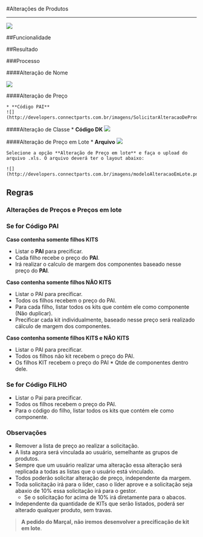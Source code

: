 #Alterações de Produtos

---

![](http://developers.connectparts.com.br/imagens/SolicitarAlteracaoDeProduto01.png)

##Funcionalidade

##Resultado

###Processo

####Alteração de Nome

![](http://developers.connectparts.com.br/imagens/alteracoesProdutoAlteracaoNome.png)


####Alteração de Preço

    * **Código PAI**
    ![](http://developers.connectparts.com.br/imagens/SolicitarAlteracaoDeProduto02.png)
    
####Alteração de Classe
    * **Código DK**
    ![](http://developers.connectparts.com.br/imagens/SolicitarAlteracaoDeProduto03.png)
    
####Alteração de Preço em Lote
    * **Arquivo**
    ![](http://developers.connectparts.com.br/imagens/SolicitarAlteracaoDeProduto04.png)

    Selecione a opção **Alteração de Preço em lote** e faça o upload do arquivo .xls. O arquivo deverá ter o layout abaixo:
    
    ![](http://developers.connectparts.com.br/imagens/modeloAlteracaoEmLote.png)
    

## Regras

### Alterações de Preços e Preços em lote 

### Se for Código PAI

**Caso contenha somente filhos KITS**

- Listar o **PAI** para precificar.
- Cada filho recebe o preço do **PAI**.
- Irá realizar o calculo de margem dos componentes baseado nesse preço do **PAI**.

**Caso contenha somente filhos NÃO KITS**

- Listar o PAI para precificar.
- Todos os filhos recebem o preço do PAI.
- Para cada filho, listar todos os kits que contém ele como componente (Não duplicar).
- Precificar cada kit individualmente, baseado nesse preço será realizado cálculo de margem dos componentes.

**Caso contenha somente filhos KITS e NÃO KITS**

- Listar o PAI para precificar.
- Todos os filhos não kit recebem o preço do PAI.
- Os filhos KIT recebem o preço do PAI * Qtde de componentes dentro dele.

### Se for Código FILHO

- Listar o Pai para precificar.
- Todos os filhos recebem o preço do PAI.
- Para o código do filho, listar todos os kits que contém ele como componente.

### Observações

- Remover a lista de preço ao realizar a solicitação.
- A lista agora será vinculada ao usuário, semelhante as grupos de produtos.
- Sempre que um usuário realizar uma alteração essa alteração será replicada a todas as listas que o usuário está vinculado.
- Todos poderão solicitar alteração de preço, independente da margem.
- Toda solicitação irá para o líder, caso o líder aprove e a solicitação seja abaxio de 10% essa solicitação irá para o gestor.
	- Se o solicitação for acima de 10% irá diretamente para o abacos.
- Independente da quantidade de KITs que serão listados, poderá ser alterado qualquer produto, sem travas.

> **A pedido do Marçal, não iremos desenvolver a precificação de kit em lote**.
